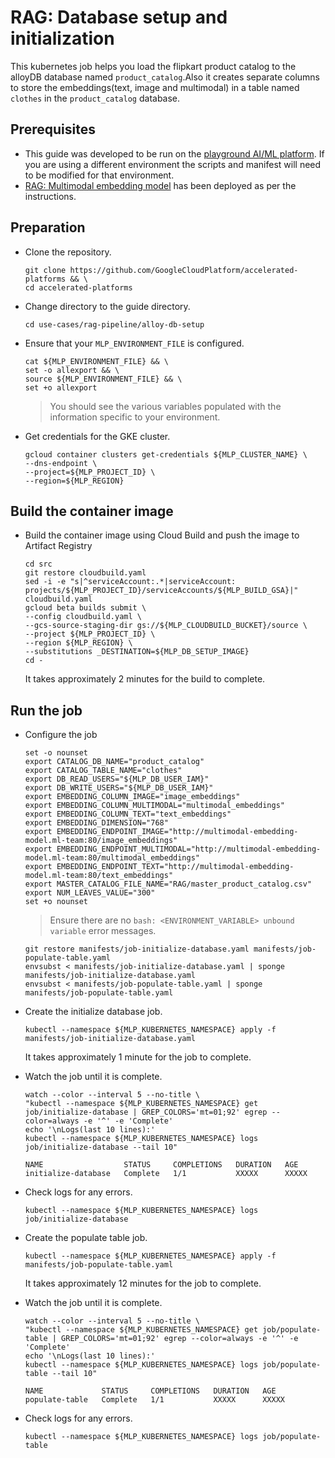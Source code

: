 # RAG: Database setup and initialization

This kubernetes job helps you load the flipkart product catalog to the alloyDB
database named `product_catalog`.Also it creates separate columns to store the
embeddings(text, image and multimodal) in a table named `clothes` in the
`product_catalog` database.

## Prerequisites

- This guide was developed to be run on the
  [playground AI/ML platform](/platforms/gke-aiml/playground/README.md). If you
  are using a different environment the scripts and manifest will need to be
  modified for that environment.
- [RAG: Multimodal embedding model](/use-cases/rag-pipeline/embedding-models/multimodal-embedding/README.md)
  has been deployed as per the instructions.

## Preparation

- Clone the repository.

  ```shell
  git clone https://github.com/GoogleCloudPlatform/accelerated-platforms && \
  cd accelerated-platforms
  ```

- Change directory to the guide directory.

  ```shell
  cd use-cases/rag-pipeline/alloy-db-setup
  ```

- Ensure that your `MLP_ENVIRONMENT_FILE` is configured.

  ```shell
  cat ${MLP_ENVIRONMENT_FILE} && \
  set -o allexport && \
  source ${MLP_ENVIRONMENT_FILE} && \
  set +o allexport
  ```

  > You should see the various variables populated with the information specific
  > to your environment.

- Get credentials for the GKE cluster.

  ```shell
  gcloud container clusters get-credentials ${MLP_CLUSTER_NAME} \
  --dns-endpoint \
  --project=${MLP_PROJECT_ID} \
  --region=${MLP_REGION}
  ```

## Build the container image

- Build the container image using Cloud Build and push the image to Artifact
  Registry

  ```shell
  cd src
  git restore cloudbuild.yaml
  sed -i -e "s|^serviceAccount:.*|serviceAccount: projects/${MLP_PROJECT_ID}/serviceAccounts/${MLP_BUILD_GSA}|" cloudbuild.yaml
  gcloud beta builds submit \
  --config cloudbuild.yaml \
  --gcs-source-staging-dir gs://${MLP_CLOUDBUILD_BUCKET}/source \
  --project ${MLP_PROJECT_ID} \
  --region ${MLP_REGION} \
  --substitutions _DESTINATION=${MLP_DB_SETUP_IMAGE}
  cd -
  ```

  It takes approximately 2 minutes for the build to complete.

## Run the job

- Configure the job

  ```shell
  set -o nounset
  export CATALOG_DB_NAME="product_catalog"
  export CATALOG_TABLE_NAME="clothes"
  export DB_READ_USERS="${MLP_DB_USER_IAM}"
  export DB_WRITE_USERS="${MLP_DB_USER_IAM}"
  export EMBEDDING_COLUMN_IMAGE="image_embeddings"
  export EMBEDDING_COLUMN_MULTIMODAL="multimodal_embeddings"
  export EMBEDDING_COLUMN_TEXT="text_embeddings"
  export EMBEDDING_DIMENSION="768"
  export EMBEDDING_ENDPOINT_IMAGE="http://multimodal-embedding-model.ml-team:80/image_embeddings"
  export EMBEDDING_ENDPOINT_MULTIMODAL="http://multimodal-embedding-model.ml-team:80/multimodal_embeddings"
  export EMBEDDING_ENDPOINT_TEXT="http://multimodal-embedding-model.ml-team:80/text_embeddings"
  export MASTER_CATALOG_FILE_NAME="RAG/master_product_catalog.csv"
  export NUM_LEAVES_VALUE="300"
  set +o nounset
  ```

  > Ensure there are no `bash: <ENVIRONMENT_VARIABLE> unbound variable` error
  > messages.

  ```shell
  git restore manifests/job-initialize-database.yaml manifests/job-populate-table.yaml
  envsubst < manifests/job-initialize-database.yaml | sponge manifests/job-initialize-database.yaml
  envsubst < manifests/job-populate-table.yaml | sponge manifests/job-populate-table.yaml
  ```

- Create the initialize database job.

  ```shell
  kubectl --namespace ${MLP_KUBERNETES_NAMESPACE} apply -f manifests/job-initialize-database.yaml
  ```

  It takes approximately 1 minute for the job to complete.

- Watch the job until it is complete.

  ```shell
  watch --color --interval 5 --no-title \
  "kubectl --namespace ${MLP_KUBERNETES_NAMESPACE} get job/initialize-database | GREP_COLORS='mt=01;92' egrep --color=always -e '^' -e 'Complete'
  echo '\nLogs(last 10 lines):'
  kubectl --namespace ${MLP_KUBERNETES_NAMESPACE} logs job/initialize-database --tail 10"
  ```

  ```
  NAME                  STATUS     COMPLETIONS   DURATION   AGE
  initialize-database   Complete   1/1           XXXXX      XXXXX
  ```

- Check logs for any errors.

  ```shell
  kubectl --namespace ${MLP_KUBERNETES_NAMESPACE} logs job/initialize-database
  ```

- Create the populate table job.

  ```shell
  kubectl --namespace ${MLP_KUBERNETES_NAMESPACE} apply -f manifests/job-populate-table.yaml
  ```

  It takes approximately 12 minutes for the job to complete.

- Watch the job until it is complete.

  ```shell
  watch --color --interval 5 --no-title \
  "kubectl --namespace ${MLP_KUBERNETES_NAMESPACE} get job/populate-table | GREP_COLORS='mt=01;92' egrep --color=always -e '^' -e 'Complete'
  echo '\nLogs(last 10 lines):'
  kubectl --namespace ${MLP_KUBERNETES_NAMESPACE} logs job/populate-table --tail 10"
  ```

  ```
  NAME             STATUS     COMPLETIONS   DURATION   AGE
  populate-table   Complete   1/1           XXXXX      XXXXX
  ```

- Check logs for any errors.

  ```shell
  kubectl --namespace ${MLP_KUBERNETES_NAMESPACE} logs job/populate-table
  ```
